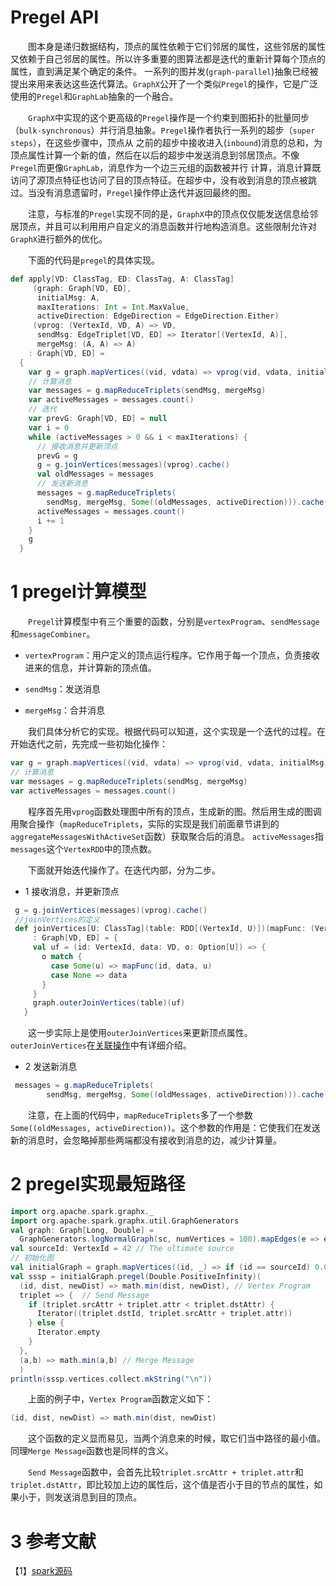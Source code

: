 # Pregel API

&emsp;&emsp;图本身是递归数据结构，顶点的属性依赖于它们邻居的属性，这些邻居的属性又依赖于自己邻居的属性。所以许多重要的图算法都是迭代的重新计算每个顶点的属性，直到满足某个确定的条件。
一系列的图并发(`graph-parallel`)抽象已经被提出来用来表达这些迭代算法。`GraphX`公开了一个类似`Pregel`的操作，它是广泛使用的`Pregel`和`GraphLab`抽象的一个融合。

&emsp;&emsp;`GraphX`中实现的这个更高级的`Pregel`操作是一个约束到图拓扑的批量同步（`bulk-synchronous`）并行消息抽象。`Pregel`操作者执行一系列的超步（`super steps`），在这些步骤中，顶点从
之前的超步中接收进入(`inbound`)消息的总和，为顶点属性计算一个新的值，然后在以后的超步中发送消息到邻居顶点。不像`Pregel`而更像`GraphLab`，消息作为一个边三元组的函数被并行
计算，消息计算既访问了源顶点特征也访问了目的顶点特征。在超步中，没有收到消息的顶点被跳过。当没有消息遗留时，`Pregel`操作停止迭代并返回最终的图。

&emsp;&emsp;注意，与标准的`Pregel`实现不同的是，`GraphX`中的顶点仅仅能发送信息给邻居顶点，并且可以利用用户自定义的消息函数并行地构造消息。这些限制允许对`GraphX`进行额外的优化。

&emsp;&emsp;下面的代码是`pregel`的具体实现。

```scala
def apply[VD: ClassTag, ED: ClassTag, A: ClassTag]
     (graph: Graph[VD, ED],
      initialMsg: A,
      maxIterations: Int = Int.MaxValue,
      activeDirection: EdgeDirection = EdgeDirection.Either)
     (vprog: (VertexId, VD, A) => VD,
      sendMsg: EdgeTriplet[VD, ED] => Iterator[(VertexId, A)],
      mergeMsg: (A, A) => A)
    : Graph[VD, ED] =
  {
    var g = graph.mapVertices((vid, vdata) => vprog(vid, vdata, initialMsg)).cache()
    // 计算消息
    var messages = g.mapReduceTriplets(sendMsg, mergeMsg)
    var activeMessages = messages.count()
    // 迭代
    var prevG: Graph[VD, ED] = null
    var i = 0
    while (activeMessages > 0 && i < maxIterations) {
      // 接收消息并更新顶点
      prevG = g
      g = g.joinVertices(messages)(vprog).cache()
      val oldMessages = messages
      // 发送新消息
      messages = g.mapReduceTriplets(
        sendMsg, mergeMsg, Some((oldMessages, activeDirection))).cache()
      activeMessages = messages.count()
      i += 1
    }
    g
  } 
```
# 1 pregel计算模型

&emsp;&emsp;`Pregel`计算模型中有三个重要的函数，分别是`vertexProgram`、`sendMessage`和`messageCombiner`。

- `vertexProgram`：用户定义的顶点运行程序。它作用于每一个顶点，负责接收进来的信息，并计算新的顶点值。

- `sendMsg`：发送消息

- `mergeMsg`：合并消息

&emsp;&emsp;我们具体分析它的实现。根据代码可以知道，这个实现是一个迭代的过程。在开始迭代之前，先完成一些初始化操作：

```scala
var g = graph.mapVertices((vid, vdata) => vprog(vid, vdata, initialMsg)).cache()
// 计算消息
var messages = g.mapReduceTriplets(sendMsg, mergeMsg)
var activeMessages = messages.count()
```
&emsp;&emsp;程序首先用`vprog`函数处理图中所有的顶点，生成新的图。然后用生成的图调用聚合操作（`mapReduceTriplets`，实际的实现是我们前面章节讲到的`aggregateMessagesWithActiveSet`函数）获取聚合后的消息。
`activeMessages`指`messages`这个`VertexRDD`中的顶点数。

&emsp;&emsp;下面就开始迭代操作了。在迭代内部，分为二步。

- 1 接收消息，并更新顶点

```scala
 g = g.joinVertices(messages)(vprog).cache()
 //joinVertices的定义
 def joinVertices[U: ClassTag](table: RDD[(VertexId, U)])(mapFunc: (VertexId, VD, U) => VD)
     : Graph[VD, ED] = {
     val uf = (id: VertexId, data: VD, o: Option[U]) => {
       o match {
         case Some(u) => mapFunc(id, data, u)
         case None => data
       }
     }
     graph.outerJoinVertices(table)(uf)
   }
```
&emsp;&emsp;这一步实际上是使用`outerJoinVertices`来更新顶点属性。`outerJoinVertices`在[关联操作](operators/join.md)中有详细介绍。

- 2 发送新消息

```scala
 messages = g.mapReduceTriplets(
        sendMsg, mergeMsg, Some((oldMessages, activeDirection))).cache()
```
&emsp;&emsp;注意，在上面的代码中，`mapReduceTriplets`多了一个参数`Some((oldMessages, activeDirection))`。这个参数的作用是：它使我们在发送新的消息时，会忽略掉那些两端都没有接收到消息的边，减少计算量。

# 2 pregel实现最短路径

```scala
import org.apache.spark.graphx._
import org.apache.spark.graphx.util.GraphGenerators
val graph: Graph[Long, Double] =
  GraphGenerators.logNormalGraph(sc, numVertices = 100).mapEdges(e => e.attr.toDouble)
val sourceId: VertexId = 42 // The ultimate source
// 初始化图
val initialGraph = graph.mapVertices((id, _) => if (id == sourceId) 0.0 else Double.PositiveInfinity)
val sssp = initialGraph.pregel(Double.PositiveInfinity)(
  (id, dist, newDist) => math.min(dist, newDist), // Vertex Program
  triplet => {  // Send Message
    if (triplet.srcAttr + triplet.attr < triplet.dstAttr) {
      Iterator((triplet.dstId, triplet.srcAttr + triplet.attr))
    } else {
      Iterator.empty
    }
  },
  (a,b) => math.min(a,b) // Merge Message
  )
println(sssp.vertices.collect.mkString("\n"))
```
&emsp;&emsp;上面的例子中，`Vertex Program`函数定义如下：

```scala
(id, dist, newDist) => math.min(dist, newDist)
```
&emsp;&emsp;这个函数的定义显而易见，当两个消息来的时候，取它们当中路径的最小值。同理`Merge Message`函数也是同样的含义。

&emsp;&emsp;`Send Message`函数中，会首先比较`triplet.srcAttr + triplet.attr`和`triplet.dstAttr`，即比较加上边的属性后，这个值是否小于目的节点的属性，如果小于，则发送消息到目的顶点。

# 3 参考文献

【1】[spark源码](https://github.com/apache/spark)
